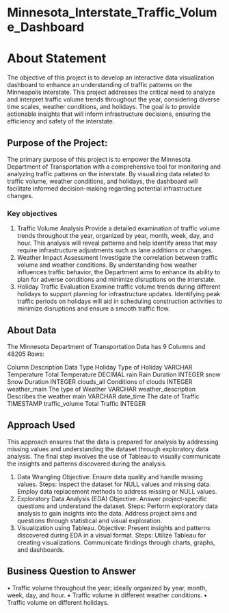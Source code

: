 # Minnesota_Interstate_Traffic_Volume_Dashboard
# About Statement
The objective of this project is to develop an interactive data visualization dashboard to enhance an understanding of traffic patterns on the Minneapolis interstate. This project addresses the critical need to analyze and interpret traffic volume trends throughout the year, considering diverse time scales, weather conditions, and holidays. The goal is to provide actionable insights that will inform infrastructure decisions, ensuring the efficiency and safety of the interstate.
## Purpose of the Project:
The primary purpose of this project is to empower the Minnesota Department of Transportation with a comprehensive tool for monitoring and analyzing traffic patterns on the interstate. By visualizing data related to traffic volume, weather conditions, and holidays, the dashboard will facilitate informed decision-making regarding potential infrastructure changes. 
 ### Key objectives 
1.	Traffic Volume Analysis
Provide a detailed examination of traffic volume trends throughout the year, organized by year, month, week, day, and hour. This analysis will reveal patterns and help identify areas that may require infrastructure adjustments such as lane additions or changes.
2.	Weather Impact Assessment
 Investigate the correlation between traffic volume and weather conditions. By understanding how weather influences traffic behavior, the Department aims to enhance its ability to plan for adverse conditions and minimize disruptions on the interstate.
3.	Holiday Traffic Evaluation
 Examine traffic volume trends during different holidays to support planning for infrastructure updates. Identifying peak traffic periods on holidays will aid in scheduling construction activities to minimize disruptions and ensure a smooth traffic flow.

## About Data
The Minnesota Department of Transportation Data  has 9 Columns and 48205 Rows:


Column	Description	Data Type
Holiday	Type of Holiday	VARCHAR
Temperature 	Total Temperature	DECIMAL
rain	Rain Duration	INTEGER
snow	Snow Duration	INTEGER
clouds_all	Conditions of clouds	INTEGER
weather_main	The type of Weather	VARCHAR
weather_description	Describes the weather main	VARCHAR
date_time	The date of Traffic	TIMESTAMP
traffic_volume	Total Traffic	INTEGER


## Approach Used
This approach ensures that the data is prepared for analysis by addressing missing values and understanding the dataset through exploratory data analysis. The final step involves the use of Tableau to visually communicate the insights and patterns discovered during the analysis.
1.	Data Wrangling
Objective: Ensure data quality and handle missing values.
Steps:
Inspect the dataset for NULL values and missing data.
Employ data replacement methods to address missing or NULL values.
2.	Exploratory Data Analysis (EDA)
Objective: Answer project-specific questions and understand the dataset.
Steps:
Perform exploratory data analysis to gain insights into the data.
Address project aims and questions through statistical and visual exploration.
3.	Visualization using Tableau.
Objective: Present insights and patterns discovered during EDA in a visual format.
Steps:
Utilize Tableau for creating visualizations.
Communicate findings through charts, graphs, and dashboards.

## Business Question to Answer
•	Traffic volume throughout the year; ideally organized by year, month, week, day, and hour.
•	Traffic volume in different weather conditions.
•	Traffic volume on different holidays.


